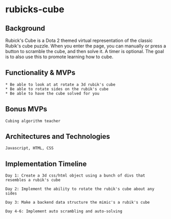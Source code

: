 # rubicks-cube



## Background

Rubick's Cube is a Dota 2 themed virtual representation of the classic Rubik's cube puzzle. When you enter the page, you can manually or press a button to scramble the cube, and then solve it. A timer is optional. The goal is to also use this to promote learning how to cube.


## Functionality & MVPs


```
* Be able to look at at rotate a 3d rubik's cube
* Be able to rotate sides on the rubik's cube
* Be able to have the cube solved for you
```



## Bonus MVPs

`
Cubing algorithm teacher
`

## Architectures and Technologies

`
Javascript, HTML, CSS
`

## Implementation Timeline


```
Day 1: Create a 3d css/html object using a bunch of divs that resembles a rubik's cube

Day 2: Implement the ability to rotate the rubik's cube about any sides

Day 3: Make a backend data structure the mimic's a rubik's cube

Day 4-6: Implement auto scrambling and auto-solving
```

